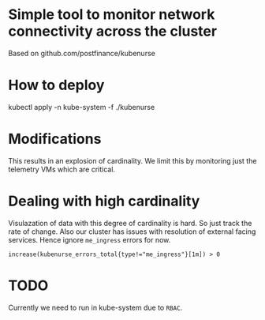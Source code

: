 # Simple tool to monitor network connectivity across the cluster

Based on github.com/postfinance/kubenurse

# How to deploy

kubectl apply -n kube-system -f ./kubenurse

# Modifications

This results in an explosion of cardinality.
We limit this by monitoring just the telemetry VMs which are critical.

# Dealing with high cardinality

Visulazation of data with this degree of cardinality is hard.
So just track the rate of change. Also our cluster has issues
with resolution of external facing services. Hence ignore `me_ingress` errors for now.

`increase(kubenurse_errors_total{type!="me_ingress"}[1m]) > 0`

# TODO

Currently we need to run in kube-system due to `RBAC`.
